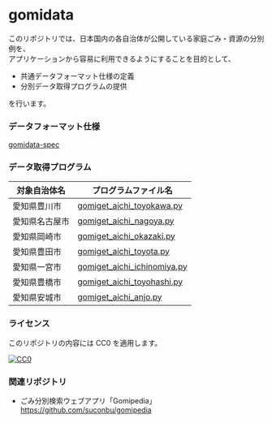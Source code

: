 # gomidata

このリポジトリでは、日本国内の各自治体が公開している家庭ごみ・資源の分別例を、  
アプリケーションから容易に利用できるようにすることを目的として、

* 共通データフォーマット仕様の定義
* 分別データ取得プログラムの提供

を行います。

### データフォーマット仕様

[gomidata-spec](gomidata-spec.md)

### データ取得プログラム

対象自治体名   | プログラムファイル名
---------------|------------------------------
愛知県豊川市   | [gomiget_aichi_toyokawa.py](gomiget_aichi_toyokawa.py)
愛知県名古屋市 | [gomiget_aichi_nagoya.py](gomiget_aichi_nagoya.py)
愛知県岡崎市   | [gomiget_aichi_okazaki.py](gomiget_aichi_okazaki.py)
愛知県豊田市   | [gomiget_aichi_toyota.py](gomiget_aichi_toyota.py)
愛知県一宮市   | [gomiget_aichi_ichinomiya.py](gomiget_aichi_ichinomiya.py)
愛知県豊橋市   | [gomiget_aichi_toyohashi.py](gomiget_aichi_toyohashi.py)
愛知県安城市   | [gomiget_aichi_anjo.py](gomiget_aichi_anjo.py)

### ライセンス

このリポジトリの内容には CC0 を適用します。

[![CC0](https://i.creativecommons.org/p/zero/1.0/88x31.png "CC0")](https://creativecommons.org/publicdomain/zero/1.0/deed.ja)

### 関連リポジトリ

* ごみ分別検索ウェブアプリ「Gomipedia」  
https://github.com/suconbu/gomipedia
